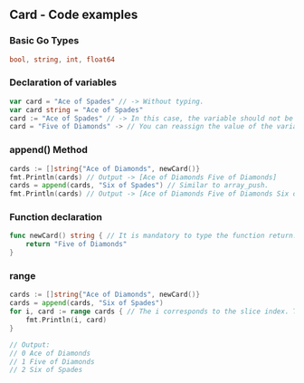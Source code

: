 ## Card - Code examples

### Basic Go Types
```go
bool, string, int, float64
```

### Declaration of variables
```go
var card = "Ace of Spades" // -> Without typing.
var card string = "Ace of Spades"
card := "Ace of Spades" // -> In this case, the variable should not be typed, it will be typed implicitly.
card = "Five of Diamonds" -> // You can reassign the value of the variable, as long as the value is of the same type.
```

### append() Method
```go
cards := []string{"Ace of Diamonds", newCard()}
fmt.Println(cards) // Output -> [Ace of Diamonds Five of Diamonds]
cards = append(cards, "Six of Spades") // Similar to array_push.
fmt.Println(cards) // Output -> [Ace of Diamonds Five of Diamonds Six of Spades]
```

### Function declaration
```go
func newCard() string { // It is mandatory to type the function return.
	return "Five of Diamonds"
}
```

### range
```go
cards := []string{"Ace of Diamonds", newCard()}
cards = append(cards, "Six of Spades")
for i, card := range cards { // The i corresponds to the slice index. The card corresponds to the value.
	fmt.Println(i, card)
}

// Output:
// 0 Ace of Diamonds
// 1 Five of Diamonds
// 2 Six of Spades
```